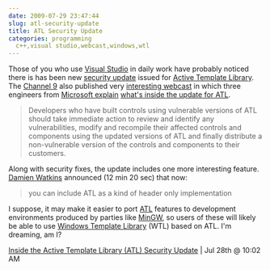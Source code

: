 ```yaml
---
date: 2009-07-29 23:47:44
slug: atl-security-update
title: ATL Security Update
categories: programming
  c++,visual studio,webcast,windows,wtl
---
```


Those of you who use [Visual Studio](http://msdn.microsoft.com/en-gb/vstudio/default.aspx) in daily work have probably noticed there is has been new [security update](http://www.microsoft.com/technet/security/advisory/973882.mspx) issued for [Active Template Library](http://en.wikipedia.org/wiki/Active_Template_Library). The [Channel 9](http://channel9.msdn.com/) also published very [interesting webcast](http://channel9.msdn.com/posts/Charles/Out-of-Band-Inside-the-ATL-Security-Update/) in which three engineers from [Microsoft explain](http://msdn.microsoft.com/en-us/visualc/ee309358.aspx) [what's inside the update for ATL](http://blogs.technet.com/srd/archive/2009/07/28/overview-of-the-out-of-band-release.aspx).



 

> Developers who have built controls using vulnerable versions of ATL should take immediate action to review and identify any vulnerabilities, modify and recompile their affected controls and components using the updated versions of ATL and finally distribute a non-vulnerable version of the controls and components to their customers.





Along with security fixes, the update includes one more interesting feature. [Damien Watkins](http://mateusz.loskot.net/?p=753&preview=true) announced (12 min 20 sec) that now:





> you can include ATL as a kind of header only implementation





I suppose, it may make it easier to port [ATL](http://msdn.microsoft.com/en-us/library/t9adwcde.aspx) features to development environments produced by parties like [MinGW](http://www.mingw.org/), so users of these will likely be able to use [Windows Template Library](http://en.wikipedia.org/wiki/Windows_Template_Library) (WTL) based on ATL. I'm dreaming, am I?





[Inside the Active Template Library (ATL) Security Update](http://channel9.msdn.com/posts/Charles/Out-of-Band-Inside-the-ATL-Security-Update/) | Jul 28th @ 10:02 AM
